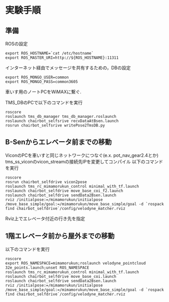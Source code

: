 # 実験手順
## 準備
ROSの設定
```
export ROS_HOSTNAME=`cat /etc/hostname`
export ROS_MASTER_URI=http://${ROS_HOSTNAME}:11311
```
インターネット経由でメッセージを共有するための，DBの設定
```
export ROS_MONGO_USER=common
export ROS_MONGO_PASS=common3605
```
車いす用のノートPCをWiMAXに繋ぐ.

TMS_DBのPCで以下のコマンドを実行
```
roscore
roslaunch tms_db_manager tms_db_manager.roslaunch
roslaunch chairbot_selfsrive recvDataAtBsen.launch
rosrun chairbot_selfsrive writePose2TmsDB.py
```

## B-Senからエレベータ前までの移動
ViconのPCを車いすと同じネットワークにつなぐ(e.x. pot_nav_gear2.4とか)
tms_ss_viconのvicon_streamの接続先IPを変更してコンパイル
以下のコマンドを実行
```
roscore
rosrun chairbot_selfdrive vicon2pose
roslaunch tms_rc_mimamorukun_control minimal_with_tf.launch
roslaunch chairbot_selfdrive move_base_coi_f2.launch
roslaunch chairbot_selfdrive sendData2Bsen.launch
rviz /initialpose:=/mimamorukun/initialpose /move_base_simple/goal:=/mimamorukun/move_base_simple/goal -d `rospack find chairbot_selfdrive`/config/velodyne_matcher.rviz
```
Rviz上でエレベータ付近の行き先を指定

## 1階エレベータ前から屋外までの移動
以下のコマンドを実行
```
roscore
export ROS_NAMESPACE=mimamorukun;roslaunch velodyne_pointcloud 32e_points.launch;unset ROS_NAMESPACE
roslaunch tms_rc_mimamorukun_control minimal_with_tf.launch
roslaunch chairbot_selfdrive move_base_coi.launch
roslaunch chairbot_selfdrive sendData2Bsen.launch
rviz /initialpose:=/mimamorukun/initialpose /move_base_simple/goal:=/mimamorukun/move_base_simple/goal -d `rospack find chairbot_selfdrive`/config/velodyne_matcher.rviz
```
